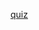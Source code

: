 [quiz](https://docs.google.com/forms/d/e/1FAIpQLSecJSFMtJSH6HzfdDi_KZsEZIxCDuGu03QuwvGDoFQ5FRHtHg/viewform ':include :type=iframe width=100% height=1000px')